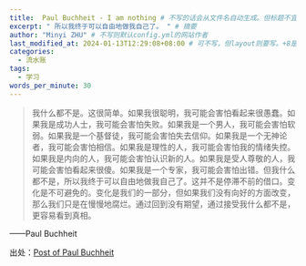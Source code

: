 ```yaml
---
title:  Paul Buchheit - I am nothing # 不写的话会从文件名自动生成。但标题不宜太长
excerpt: " 所以我终于可以自由地做我自己了。 " # 摘要
author: "Minyi ZHU" # 不写则默认config.yml的网站作者
last_modified_at: 2024-01-13T12:29:08+08:00 # 可不写，但layout则要写。+8是东八区
categories: 
  - 流水账
tags:
  - 学习
words_per_minute: 30
---
```


<!-- 2024-01-13 12:29:08 #Readings/诗歌词句 -->
> 我什么都不是。这很简单。如果我很聪明，我可能会害怕看起来很愚蠢。如果我是成功人士，我可能会害怕失败。如果我是一个男人，我可能会害怕软弱。如果我是一个基督徒，我可能会害怕失去信仰。如果我是一个无神论者，我可能会害怕相信。如果我是理性的人，我可能会害怕我的情绪失控。如果我是内向的人，我可能会害怕认识新的人。如果我是受人尊敬的人，我可能会害怕看起来很傻。如果我是一个专家，我可能会害怕出错。但我什么都不是，所以我终于可以自由地做我自己了。这并不是停滞不前的借口。变化是不可避免的。变化是我们的一部分，但如果我们没有向好的方面改变，那么我们只是在慢慢地腐烂。通过回到没有期望，通过接受我什么都不是，更容易看到真相。

——Paul Buchheit

出处：[Post of Paul Buchheit](http://paulbuchheit.blogspot.com/2011/08/i-am-nothing.html)